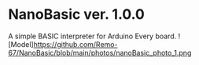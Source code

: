 # NanoBasic ver. 1.0.0
A simple BASIC interpreter for Arduino Every board.
![Model]https://github.com/Remo-67/NanoBasic/blob/main/photos/nanoBasic_photo_1.png
